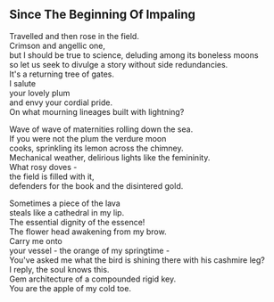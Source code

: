 Since The Beginning Of Impaling
-------------------------------
Travelled and then rose in the field.  
Crimson and angellic one,  
but I should be true to science, deluding among its boneless moons  
so let us seek to divulge a story without side redundancies.  
It's a returning tree of gates.  
I salute  
your lovely plum  
and envy your cordial pride.  
On what mourning lineages built with lightning?  
  
Wave of wave of maternities rolling down the sea.  
If you were not the plum the verdure moon  
cooks, sprinkling its lemon across the chimney.  
Mechanical weather, delirious lights like the femininity.  
What rosy doves -  
the field is filled with it,  
defenders for the book and the disintered gold.  
  
Sometimes a piece of the lava  
steals like a cathedral in my lip.  
The essential dignity of the essence!  
The flower head awakening from my brow.  
Carry me onto  
your vessel - the orange of my springtime -  
You've asked me what the bird is shining there with his cashmire leg?  
I reply, the soul knows this.  
Gem architecture of a compounded rigid key.  
You are the apple of my cold toe.  
